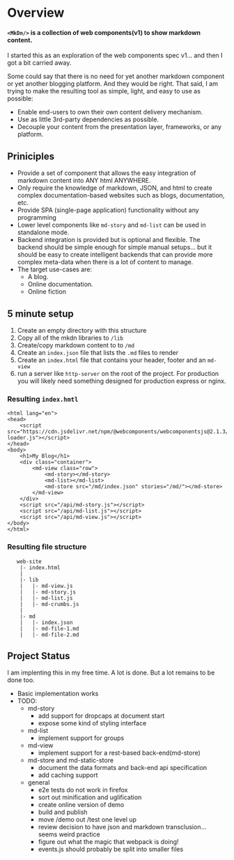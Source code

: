 # Overview

#### `<MkDn/>` is a collection of web components(v1) to show markdown content.

I started this as an exploration of the web components spec v1... and then I got a bit carried away.

Some could say that there is no need for yet another markdown component or yet another blogging platform. And they would be right. That said, I am trying to make the resulting tool as simple, light, and easy to use as possible:
* Enable end-users to own their own content delivery mechanism.
* Use as little 3rd-party dependencies as possible.
* Decouple your content from the presentation layer, frameworks, or any platform.
 

## Priniciples

* Provide a set of component that allows the easy integration of markdown content into ANY html ANYWHERE.
* Only require the knowledge of markdown, JSON, and html to create complex documentation-based websites such as blogs, documentation, etc.
* Provide SPA (single-page application) functionality without any programming
* Lower level components like `md-story` and `md-list` can be used in standalone mode.
* Backend integration is provided but is optional and flexible. The backend should be simple enough for simple manual setups... but it should be easy to create intelligent backends that can provide more complex meta-data when there is a lot of content to manage. 
* The target use-cases are:
    * A blog.
    * Online documentation.
    * Online fiction

## 5 minute setup

1. Create an empty directory with this structure
1. Copy all of the mkdn libraries to `/lib`
1. Create/copy markdown content to to `/md`
1. Create an `index.json` file that lists the `.md` files to render
1. Create an `index.html` file that contains your header, footer and an `md-view`
1. run a server like `http-server` on the root of the project. For production you will likely need something designed for production express or nginx.

### Resulting `index.hmtl`

```
<html lang="en">
<head>
    <script src="https://cdn.jsdelivr.net/npm/@webcomponents/webcomponentsjs@2.1.3/webcomponents-loader.js"></script>
</head>
<body>
    <h1>My Blog</h1>
    <div class="container">
        <md-view class="row">
            <md-story></md-story>
            <md-list></md-list>
            <md-store src="/md/index.json" stories="/md/"></md-store>
        </md-view>
    </div>
    <script src="/api/md-story.js"></script>
    <script src="/api/md-list.js"></script>
    <script src="/api/md-view.js"></script>
</body>
</html>
```

### Resulting file structure

```
   web-site
    |- index.html
    |
    |- lib
    |   |- md-view.js
    |   |- md-story.js
    |   |- md-list.js
    |   |- md-crumbs.js
    |
    |- md
    |   |- index.json
    |   |- md-file-1.md
    |   |- md-file-2.md
```



## Project Status

I am implenting this in my free time. A lot is done. But a lot remains to be done too.

* Basic implementation works
* TODO:
  * md-story
      * add support for dropcaps at document start 
      * expose some kind of styling interface
  * md-list
      * implement support for groups
  * md-view
      * implement support for a rest-based back-end(md-store)
  * md-store and md-static-store
      * document the data formats and back-end api specification
      * add caching support
  * general
      * e2e tests do not work in firefox
      * sort out minification and uglification
      * create online version of demo
      * build and publish
      * move /demo out /test one level up
      * review decision to have json and markdown transclusion... seems weird practice
      * figure out what the magic that webpack is doing!
      * events.js should probably be split into smaller files

